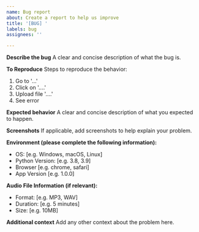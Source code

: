 ```yaml
---
name: Bug report
about: Create a report to help us improve
title: '[BUG] '
labels: bug
assignees: ''

---
```


**Describe the bug**
A clear and concise description of what the bug is.

**To Reproduce**
Steps to reproduce the behavior:
1. Go to '...'
2. Click on '....'
3. Upload file '....'
4. See error

**Expected behavior**
A clear and concise description of what you expected to happen.

**Screenshots**
If applicable, add screenshots to help explain your problem.

**Environment (please complete the following information):**
 - OS: [e.g. Windows, macOS, Linux]
 - Python Version: [e.g. 3.8, 3.9]
 - Browser [e.g. chrome, safari]
 - App Version [e.g. 1.0.0]

**Audio File Information (if relevant):**
 - Format: [e.g. MP3, WAV]
 - Duration: [e.g. 5 minutes]
 - Size: [e.g. 10MB]

**Additional context**
Add any other context about the problem here.
